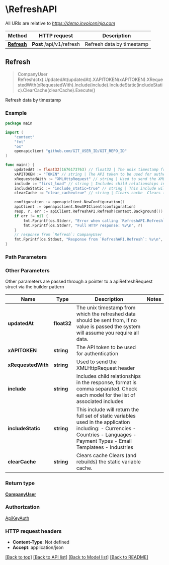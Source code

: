 # \RefreshAPI

All URIs are relative to *https://demo.invoiceninja.com*

Method | HTTP request | Description
------------- | ------------- | -------------
[**Refresh**](RefreshAPI.md#Refresh) | **Post** /api/v1/refresh | Refresh data by timestamp



## Refresh

> CompanyUser Refresh(ctx).UpdatedAt(updatedAt).XAPITOKEN(xAPITOKEN).XRequestedWith(xRequestedWith).Include(include).IncludeStatic(includeStatic).ClearCache(clearCache).Execute()

Refresh data by timestamp



### Example

```go
package main

import (
	"context"
	"fmt"
	"os"
	openapiclient "github.com/GIT_USER_ID/GIT_REPO_ID"
)

func main() {
	updatedAt := float32(1676173763) // float32 | The unix timestamp from which the refreshed data should be sent from, if no value is passed the system will assume you require all data.
	xAPITOKEN := "TOKEN" // string | The API token to be used for authentication
	xRequestedWith := "XMLHttpRequest" // string | Used to send the XMLHttpRequest header
	include := "first_load" // string | Includes child relationships in the response, format is comma separated. Check each model for the list of associated includes (optional)
	includeStatic := "include_static=true" // string | This include will return the full set of static variables used in the application including:   - Currencies   - Countries    - Languages   - Payment Types   - Email Templatees   - Industries  (optional)
	clearCache := "clear_cache=true" // string | Clears cache  Clears (and rebuilds) the static variable cache.    (optional)

	configuration := openapiclient.NewConfiguration()
	apiClient := openapiclient.NewAPIClient(configuration)
	resp, r, err := apiClient.RefreshAPI.Refresh(context.Background()).UpdatedAt(updatedAt).XAPITOKEN(xAPITOKEN).XRequestedWith(xRequestedWith).Include(include).IncludeStatic(includeStatic).ClearCache(clearCache).Execute()
	if err != nil {
		fmt.Fprintf(os.Stderr, "Error when calling `RefreshAPI.Refresh``: %v\n", err)
		fmt.Fprintf(os.Stderr, "Full HTTP response: %v\n", r)
	}
	// response from `Refresh`: CompanyUser
	fmt.Fprintf(os.Stdout, "Response from `RefreshAPI.Refresh`: %v\n", resp)
}
```

### Path Parameters



### Other Parameters

Other parameters are passed through a pointer to a apiRefreshRequest struct via the builder pattern


Name | Type | Description  | Notes
------------- | ------------- | ------------- | -------------
 **updatedAt** | **float32** | The unix timestamp from which the refreshed data should be sent from, if no value is passed the system will assume you require all data. | 
 **xAPITOKEN** | **string** | The API token to be used for authentication | 
 **xRequestedWith** | **string** | Used to send the XMLHttpRequest header | 
 **include** | **string** | Includes child relationships in the response, format is comma separated. Check each model for the list of associated includes | 
 **includeStatic** | **string** | This include will return the full set of static variables used in the application including:   - Currencies   - Countries    - Languages   - Payment Types   - Email Templatees   - Industries  | 
 **clearCache** | **string** | Clears cache  Clears (and rebuilds) the static variable cache.    | 

### Return type

[**CompanyUser**](CompanyUser.md)

### Authorization

[ApiKeyAuth](../README.md#ApiKeyAuth)

### HTTP request headers

- **Content-Type**: Not defined
- **Accept**: application/json

[[Back to top]](#) [[Back to API list]](../README.md#documentation-for-api-endpoints)
[[Back to Model list]](../README.md#documentation-for-models)
[[Back to README]](../README.md)

